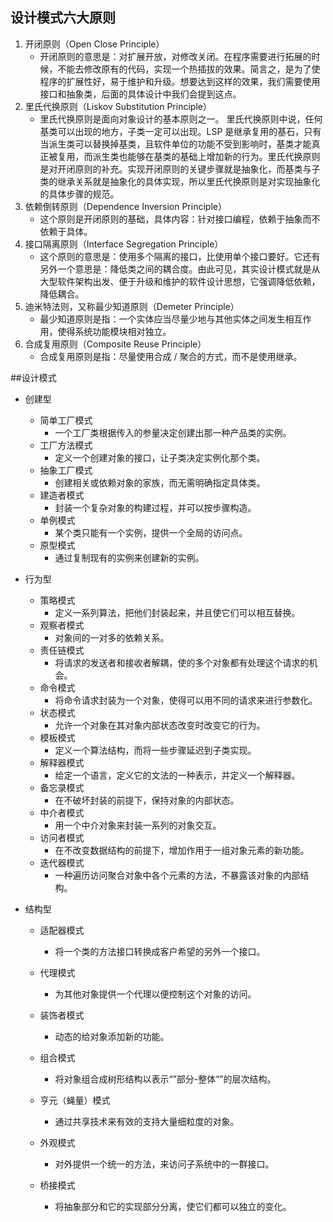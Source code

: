 ## 设计模式六大原则
1. 开闭原则（Open Close Principle）
    + 开闭原则的意思是：对扩展开放，对修改关闭。在程序需要进行拓展的时候，不能去修改原有的代码，实现一个热插拔的效果。简言之，是为了使程序的扩展性好，易于维护和升级。想要达到这样的效果，我们需要使用接口和抽象类，后面的具体设计中我们会提到这点。
2. 里氏代换原则（Liskov Substitution Principle）
    + 里氏代换原则是面向对象设计的基本原则之一。 里氏代换原则中说，任何基类可以出现的地方，子类一定可以出现。LSP 是继承复用的基石，只有当派生类可以替换掉基类，且软件单位的功能不受到影响时，基类才能真正被复用，而派生类也能够在基类的基础上增加新的行为。里氏代换原则是对开闭原则的补充。实现开闭原则的关键步骤就是抽象化，而基类与子类的继承关系就是抽象化的具体实现，所以里氏代换原则是对实现抽象化的具体步骤的规范。
3. 依赖倒转原则（Dependence Inversion Principle）
    + 这个原则是开闭原则的基础，具体内容：针对接口编程，依赖于抽象而不依赖于具体。
4. 接口隔离原则（Interface Segregation Principle）
    + 这个原则的意思是：使用多个隔离的接口，比使用单个接口要好。它还有另外一个意思是：降低类之间的耦合度。由此可见，其实设计模式就是从大型软件架构出发、便于升级和维护的软件设计思想，它强调降低依赖，降低耦合。
5. 迪米特法则，又称最少知道原则（Demeter Principle）
    + 最少知道原则是指：一个实体应当尽量少地与其他实体之间发生相互作用，使得系统功能模块相对独立。
6. 合成复用原则（Composite Reuse Principle）
    + 合成复用原则是指：尽量使用合成 / 聚合的方式，而不是使用继承。

##设计模式
+ 创建型
   + 简单工厂模式
     + 一个工厂类根据传入的参量决定创建出那一种产品类的实例。
   + 工厂方法模式
     + 定义一个创建对象的接口，让子类决定实例化那个类。
   + 抽象工厂模式
     + 创建相关或依赖对象的家族，而无需明确指定具体类。
   + 建造者模式
     + 封装一个复杂对象的构建过程，并可以按步骤构造。
   + 单例模式
     + 某个类只能有一个实例，提供一个全局的访问点。
   + 原型模式
     + 通过复制现有的实例来创建新的实例。
+ 行为型
   + 策略模式
     + 定义一系列算法，把他们封装起来，并且使它们可以相互替换。
   + 观察者模式
     + 对象间的一对多的依赖关系。
   + 责任链模式
     + 将请求的发送者和接收者解耦，使的多个对象都有处理这个请求的机会。
   + 命令模式
     + 将命令请求封装为一个对象，使得可以用不同的请求来进行参数化。
   + 状态模式
     + 允许一个对象在其对象内部状态改变时改变它的行为。
   + 模板模式
     + 定义一个算法结构，而将一些步骤延迟到子类实现。
   + 解释器模式
     + 给定一个语言，定义它的文法的一种表示，并定义一个解释器。
   + 备忘录模式
     + 在不破坏封装的前提下，保持对象的内部状态。
   + 中介者模式
     + 用一个中介对象来封装一系列的对象交互。  
   + 访问者模式
     + 在不改变数据结构的前提下，增加作用于一组对象元素的新功能。
   + 迭代器模式
     + 一种遍历访问聚合对象中各个元素的方法，不暴露该对象的内部结构。
   
+ 结构型
   + 适配器模式
     + 将一个类的方法接口转换成客户希望的另外一个接口。
   + 代理模式
     + 为其他对象提供一个代理以便控制这个对象的访问。
   + 装饰者模式
     + 动态的给对象添加新的功能。
   + 组合模式
     + 将对象组合成树形结构以表示“”部分-整体“”的层次结构。
   + 亨元（蝇量）模式
     + 通过共享技术来有效的支持大量细粒度的对象。
   
   + 外观模式
     + 对外提供一个统一的方法，来访问子系统中的一群接口。
   
   + 桥接模式
     + 将抽象部分和它的实现部分分离，使它们都可以独立的变化。